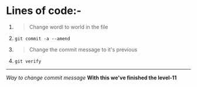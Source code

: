 # Lines of code:-
1. > Change wordl to world in the file
2. `git commit -a --amend`
3. > Change the commit message to it's previous
4. `git verify`
---
*Way to change commit message*
**With this we've finished the level-11**
